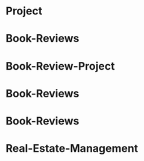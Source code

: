 # Project
# Book-Reviews
# Book-Review-Project
# Book-Reviews
# Book-Reviews
# Real-Estate-Management
